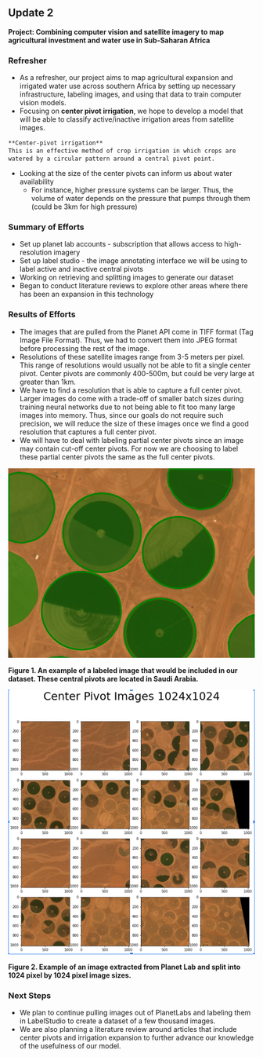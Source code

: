 ## Update 2

**Project: Combining computer vision and satellite imagery to map agricultural investment and water use in Sub-Saharan Africa**

### Refresher
- As a refresher, our project aims to map agricultural expansion and irrigated water use across southern Africa by setting up necessary infrastructure, labeling images, and using that data to train computer vision models. 
- Focusing on **center pivot irrigation**, we hope to develop a model that will be able to classify active/inactive irrigation areas from satellite images.
```{note}
**Center-pivot irrigation**
This is an effective method of crop irrigation in which crops are watered by a circular pattern around a central pivot point. 
```
- Looking at the size of the center pivots can inform us about water availability
  - For instance, higher pressure systems can be larger. Thus, the volume of water depends on the pressure that pumps through them (could be 3km for high pressure) 

### Summary of Efforts
- Set up planet lab accounts - subscription that allows access to high-resolution imagery 
- Set up label studio - the image annotating interface we will be using to label active and inactive central pivots
- Working on retrieving and splitting images to generate our dataset
- Began to conduct literature reviews to explore other areas where there has been an expansion in this technology

### Results of Efforts
- The images that are pulled from the Planet API come in TIFF format (Tag Image File Format). Thus, we had to convert them into JPEG format before processing the rest of the image.
- Resolutions of these satellite images range from 3-5 meters per pixel. This range of resolutions would usually not be able to fit a single center pivot. Center pivots are commonly 400-500m, but could be very large at greater than 1km. 
- We have to find a resolution that is able to capture a full center pivot. Larger images do come with a trade-off of smaller batch sizes during training neural networks due to not being able to fit too many large images into memory. Thus, since our goals do not require such precision, we will reduce the size of these images once we find a good resolution that captures a full center pivot.
- We will have to deal with labeling partial center pivots since an image may contain cut-off center pivots. For now we are choosing to label these partial center pivots the same as the full center pivots.

![pivot_labeling](images/pivot_labeling.png)

**Figure 1. An example of a labeled image that would be included in our dataset. These central pivots are located in Saudi Arabia.**

![pivot_pixels](images/pivot_pixels.png)

**Figure 2. Example of an image extracted from Planet Lab and split into 1024 pixel by 1024 pixel image sizes.**

### Next Steps
- We plan to continue pulling images out of PlanetLabs and labeling them in LabelStudio to create a dataset of a few thousand images.
- We are also planning a literature review around articles that include center pivots and irrigation expansion to further advance our knowledge of the usefulness of our model.
